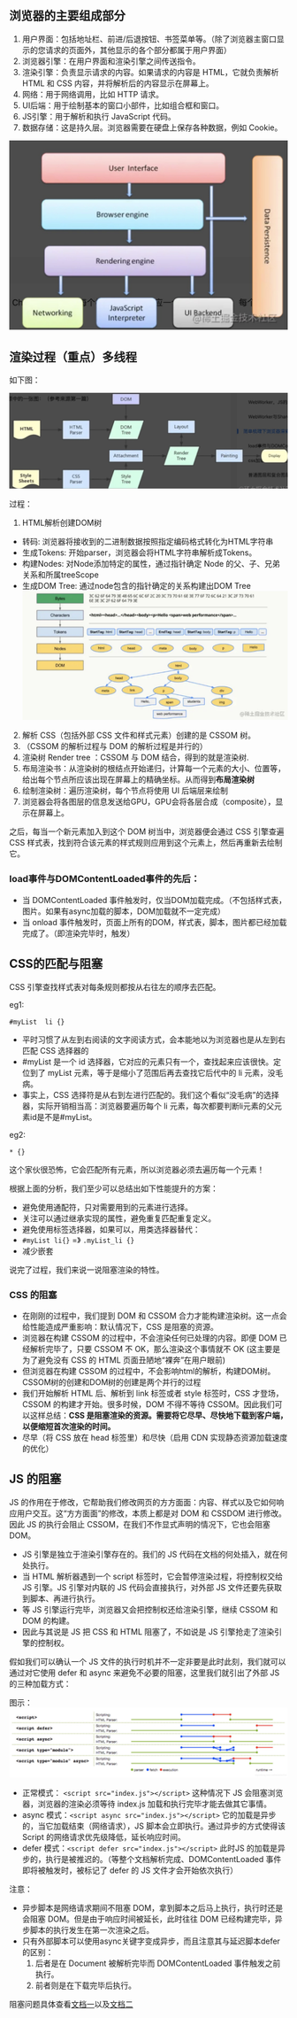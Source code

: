 ## 浏览器的主要组成部分

1. 用户界面：包括地址栏、前进/后退按钮、书签菜单等。（除了浏览器主窗口显示的您请求的页面外，其他显示的各个部分都属于用户界面）
2. 浏览器引擎：在用户界面和渲染引擎之间传送指令。
3. 渲染引擎：负责显示请求的内容。如果请求的内容是 HTML，它就负责解析 HTML 和 CSS 内容，并将解析后的内容显示在屏幕上。
4. 网络：用于网络调用，比如 HTTP 请求。
5. UI后端：用于绘制基本的窗口小部件，比如组合框和窗口。
6. JS引擎：用于解析和执行 JavaScript 代码。
7. 数据存储：这是持久层。浏览器需要在硬盘上保存各种数据，例如 Cookie。


![链接](../assets/1648454579405.jpg)

## 渲染过程（重点）多线程

如下图：

![链接](../assets/1648455953617.jpg)


过程：
1. HTML解析创建DOM树
  + 转码: 浏览器将接收到的二进制数据按照指定编码格式转化为HTML字符串
  + 生成Tokens: 开始parser，浏览器会将HTML字符串解析成Tokens。
  + 构建Nodes: 对Node添加特定的属性，通过指针确定 Node 的父、子、兄弟关系和所属treeScope
  + 生成DOM Tree: 通过node包含的指针确定的关系构建出DOM Tree
  ![链接](../assets/1648527960142.jpg)
2. 解析 CSS（包括外部 CSS 文件和样式元素）创建的是 CSSOM 树。
3. （CSSOM 的解析过程与 DOM 的解析过程是并行的）
4. 渲染树 Render tree ：CSSOM 与 DOM 结合，得到的就是渲染树.
5. 布局渲染书：从渲染树的根结点开始递归，计算每一个元素的大小、位置等，给出每个节点所应该出现在屏幕上的精确坐标。从而得到**布局渲染树**
6. 绘制渲染树：遍历渲染树，每个节点将使用 UI 后端层来绘制
7. 浏览器会将各图层的信息发送给GPU，GPU会将各层合成（composite），显示在屏幕上。

之后，每当一个新元素加入到这个 DOM 树当中，浏览器便会通过 CSS 引擎查遍 CSS 样式表，找到符合该元素的样式规则应用到这个元素上，然后再重新去绘制它。

### load事件与DOMContentLoaded事件的先后：
+ 当 DOMContentLoaded 事件触发时，仅当DOM加载完成。（不包括样式表，图片。如果有async加载的脚本，DOM加载就不一定完成）
+ 当 onload 事件触发时，页面上所有的DOM，样式表，脚本，图片都已经加载完成了。（即渲染完毕时，触发）
  

## CSS的匹配与阻塞

CSS 引擎查找样式表对每条规则都按从右往左的顺序去匹配。

eg1:
```
#myList  li {}
```

+ 平时习惯了从左到右阅读的文字阅读方式，会本能地以为浏览器也是从左到右匹配 CSS 选择器的
+ #myList 是一个 id 选择器，它对应的元素只有一个，查找起来应该很快。定位到了 myList 元素，等于是缩小了范围后再去查找它后代中的 li 元素，没毛病。
+ 事实上，CSS 选择符是从右到左进行匹配的。我们这个看似“没毛病”的选择器，实际开销相当高：浏览器要遍历每个 li 元素，每次都要判断li元素的父元素id是不是#myList。

eg2:
```
* {}
```
这个家伙很恐怖，它会匹配所有元素，所以浏览器必须去遍历每一个元素！

根据上面的分析，我们至少可以总结出如下性能提升的方案：

+ 避免使用通配符，只对需要用到的元素进行选择。
+ 关注可以通过继承实现的属性，避免重复匹配重复定义。
+ 避免使用标签选择器，如果可以，用类选择器替代：
+ `#myList li{}`  =》 `.myList_li {}`
+ 减少嵌套


说完了过程，我们来说一说阻塞渲染的特性。

### CSS 的阻塞
+ 在刚刚的过程中，我们提到 DOM 和 CSSOM 合力才能构建渲染树。这一点会给性能造成严重影响：默认情况下，CSS 是阻塞的资源。
+ 浏览器在构建 CSSOM 的过程中，不会渲染任何已处理的内容。即便 DOM 已经解析完毕了，只要 CSSOM 不 OK，那么渲染这个事情就不 OK (这主要是为了避免没有 CSS 的 HTML 页面丑陋地“裸奔”在用户眼前)
+ 但浏览器在构建 CSSOM 的过程中，不会影响html的解析，构建DOM树。CSSOM树的创建和DOM树的创建是两个并行的过程
+ 我们开始解析 HTML 后、解析到 link 标签或者 style 标签时，CSS 才登场，CSSOM 的构建才开始。很多时候，DOM 不得不等待 CSSOM。因此我们可以这样总结：**CSS 是阻塞渲染的资源。需要将它尽早、尽快地下载到客户端，以便缩短首次渲染的时间。**
+ 尽早（将 CSS 放在 head 标签里）和尽快（启用 CDN 实现静态资源加载速度的优化）


## JS 的阻塞
JS 的作用在于修改，它帮助我们修改网页的方方面面：内容、样式以及它如何响应用户交互。这“方方面面”的修改，本质上都是对 DOM 和 CSSDOM 进行修改。
因此 JS 的执行会阻止 CSSOM，在我们不作显式声明的情况下，它也会阻塞 DOM。

+ JS 引擎是独立于渲染引擎存在的。我们的 JS 代码在文档的何处插入，就在何处执行。
+ 当 HTML 解析器遇到一个 script 标签时，它会暂停渲染过程，将控制权交给 JS 引擎。JS 引擎对内联的 JS 代码会直接执行，对外部 JS 文件还要先获取到脚本、再进行执行。
+ 等 JS 引擎运行完毕，浏览器又会把控制权还给渲染引擎，继续 CSSOM 和 DOM 的构建。 
+ 因此与其说是 JS 把 CSS 和 HTML 阻塞了，不如说是 JS 引擎抢走了渲染引擎的控制权。

假如我们可以确认一个 JS 文件的执行时机并不一定非要是此时此刻，我们就可以通过对它使用 defer 和 async 来避免不必要的阻塞，这里我们就引出了外部 JS 的三种加载方式：

图示：
![链接](../assets/2019022815305122.jpeg)

+ 正常模式： `<script src="index.js"></script>` 这种情况下 JS 会阻塞浏览器，浏览器的渲染必须等待 index.js 加载和执行完毕才能去做其它事情。
+ async 模式：`<script async src="index.js"></script>` 它的加载是异步的，当它加载结束（网络请求），JS 脚本会立即执行。通过异步的方式使得该 Script 的网络请求优先级降低，延长响应时间。
+ defer 模式：`<script defer src="index.js"></script>` 此时JS 的加载是异步的，执行是被推迟的。（等整个文档解析完成、DOMContentLoaded 事件即将被触发时，被标记了 defer 的 JS 文件才会开始依次执行）


注意：
+ 异步脚本是网络请求期间不阻塞 DOM，拿到脚本之后马上执行，执行时还是会阻塞 DOM。但是由于响应时间被延长，此时往往 DOM 已经构建完毕，异步脚本的执行发生在第一次渲染之后。
+ 只有外部脚本可以使用async关键字变成异步，而且注意其与延迟脚本defer的区别：
  1. 后者是在 Document 被解析完毕而 DOMContentLoaded 事件触发之前执行。
  2. 前者则是在下载完毕后执行。

阻塞问题具体查看[文档一](https://juejin.cn/post/6973949865130885157)以及[文档二](https://github.com/Advanced-Frontend/Daily-Interview-Question/issues/510)